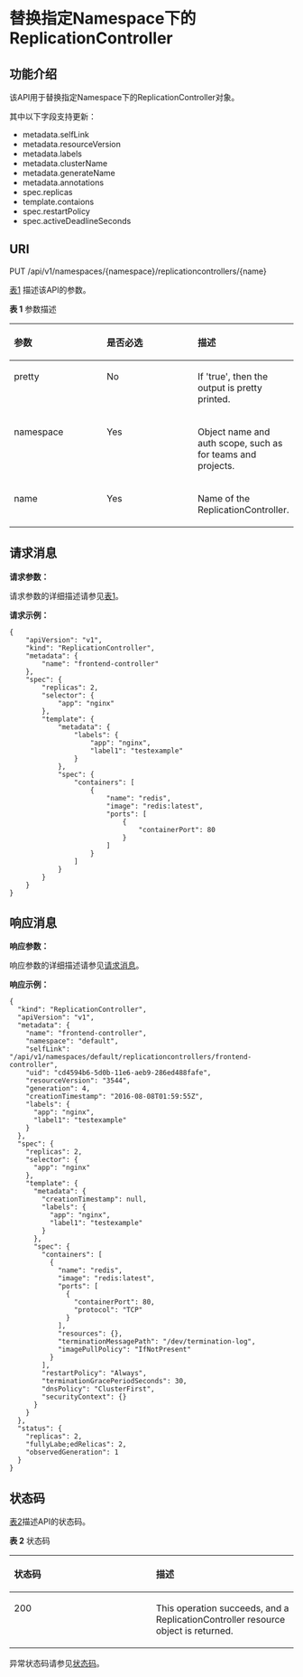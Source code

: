 # 替换指定Namespace下的ReplicationController<a name="cce_02_0019"></a>

## 功能介绍<a name="sd260f7fabf5f4b4d865a12b9684b3e61"></a>

该API用于替换指定Namespace下的ReplicationController对象。

其中以下字段支持更新：

-   metadata.selfLink
-   metadata.resourceVersion
-   metadata.labels
-   metadata.clusterName
-   metadata.generateName
-   metadata.annotations
-   spec.replicas
-   template.contaions
-   spec.restartPolicy
-   spec.activeDeadlineSeconds

## URI<a name="s809d83357f834d5db9fcef24cc401c05"></a>

PUT /api/v1/namespaces/\{namespace\}/replicationcontrollers/\{name\}

[表1](#table195146561448)  描述该API的参数。

**表 1**  参数描述

<a name="table195146561448"></a>
<table><thead align="left"><tr id="row45151956249"><th class="cellrowborder" valign="top" width="33.33333333333333%" id="mcps1.2.4.1.1"><p id="p185158562413"><a name="p185158562413"></a><a name="p185158562413"></a>参数</p>
</th>
<th class="cellrowborder" valign="top" width="33.33333333333333%" id="mcps1.2.4.1.2"><p id="p151513561944"><a name="p151513561944"></a><a name="p151513561944"></a>是否必选</p>
</th>
<th class="cellrowborder" valign="top" width="33.33333333333333%" id="mcps1.2.4.1.3"><p id="p55155561044"><a name="p55155561044"></a><a name="p55155561044"></a>描述</p>
</th>
</tr>
</thead>
<tbody><tr id="row205156561545"><td class="cellrowborder" valign="top" width="33.33333333333333%" headers="mcps1.2.4.1.1 "><p id="p1051555614419"><a name="p1051555614419"></a><a name="p1051555614419"></a>pretty</p>
</td>
<td class="cellrowborder" valign="top" width="33.33333333333333%" headers="mcps1.2.4.1.2 "><p id="p1151515610413"><a name="p1151515610413"></a><a name="p1151515610413"></a>No</p>
</td>
<td class="cellrowborder" valign="top" width="33.33333333333333%" headers="mcps1.2.4.1.3 "><p id="zh-cn_topic_0079615034_p22361481"><a name="zh-cn_topic_0079615034_p22361481"></a><a name="zh-cn_topic_0079615034_p22361481"></a>If 'true', then the output is pretty printed.</p>
</td>
</tr>
<tr id="row551514566415"><td class="cellrowborder" valign="top" width="33.33333333333333%" headers="mcps1.2.4.1.1 "><p id="p1151514565413"><a name="p1151514565413"></a><a name="p1151514565413"></a>namespace</p>
</td>
<td class="cellrowborder" valign="top" width="33.33333333333333%" headers="mcps1.2.4.1.2 "><p id="p851511561646"><a name="p851511561646"></a><a name="p851511561646"></a>Yes</p>
</td>
<td class="cellrowborder" valign="top" width="33.33333333333333%" headers="mcps1.2.4.1.3 "><p id="p1851519568412"><a name="p1851519568412"></a><a name="p1851519568412"></a>Object name and auth scope, such as for teams and projects.</p>
</td>
</tr>
<tr id="row8515105614415"><td class="cellrowborder" valign="top" width="33.33333333333333%" headers="mcps1.2.4.1.1 "><p id="p105151256749"><a name="p105151256749"></a><a name="p105151256749"></a>name</p>
</td>
<td class="cellrowborder" valign="top" width="33.33333333333333%" headers="mcps1.2.4.1.2 "><p id="p19515125615412"><a name="p19515125615412"></a><a name="p19515125615412"></a>Yes</p>
</td>
<td class="cellrowborder" valign="top" width="33.33333333333333%" headers="mcps1.2.4.1.3 "><p id="p751585611418"><a name="p751585611418"></a><a name="p751585611418"></a>Name of the ReplicationController.</p>
</td>
</tr>
</tbody>
</table>

## 请求消息<a name="zh-cn_topic_0079615034_ref458789946"></a>

**请求参数：**

请求参数的详细描述请参见[表1](请求数据结构.md#zh-cn_topic_0079614925_table51284307)。

**请求示例：**

```
{
    "apiVersion": "v1",
    "kind": "ReplicationController",
    "metadata": {
        "name": "frontend-controller"
    },
    "spec": {
        "replicas": 2,
        "selector": {
            "app": "nginx"
        },
        "template": {
            "metadata": {
                "labels": {
                    "app": "nginx",
                    "label1": "testexample"
                }
            },
            "spec": {
                "containers": [
                    {
                        "name": "redis",
                        "image": "redis:latest",
                        "ports": [
                            {
                                "containerPort": 80
                            }
                        ]
                    }
                ]
            }
        }
    }
}
```

## 响应消息<a name="s3b4b0acea03b4a71ab54570cf27ed243"></a>

**响应参数：**

响应参数的详细描述请参见[请求消息](#zh-cn_topic_0079615034_ref458789946)。

**响应示例：**

```
{
  "kind": "ReplicationController",
  "apiVersion": "v1",
  "metadata": {
    "name": "frontend-controller",
    "namespace": "default",
    "selfLink": "/api/v1/namespaces/default/replicationcontrollers/frontend-controller",
    "uid": "cd4594b6-5d0b-11e6-aeb9-286ed488fafe",
    "resourceVersion": "3544",
    "generation": 4,
    "creationTimestamp": "2016-08-08T01:59:55Z",
    "labels": {
      "app": "nginx",
      "label1": "testexample"
    }
  },
  "spec": {
    "replicas": 2,
    "selector": {
      "app": "nginx"
    },
    "template": {
      "metadata": {
        "creationTimestamp": null,
        "labels": {
          "app": "nginx",
          "label1": "testexample"
        }
      },
      "spec": {
        "containers": [
          {
            "name": "redis",
            "image": "redis:latest",
            "ports": [
              {
                "containerPort": 80,
                "protocol": "TCP"
              }
            ],
            "resources": {},
            "terminationMessagePath": "/dev/termination-log",
            "imagePullPolicy": "IfNotPresent"
          }
        ],
        "restartPolicy": "Always",
        "terminationGracePeriodSeconds": 30,
        "dnsPolicy": "ClusterFirst",
        "securityContext": {}
      }
    }
  },
  "status": {
    "replicas": 2,
    "fullyLabe;edRelicas": 2,
    "observedGeneration": 1
  }
}
```

## 状态码<a name="s212d917d62f14ec9a3abff22d4821fb3"></a>

[表2](#zh-cn_topic_0079615034_table28545349)描述API的状态码。

**表 2**  状态码

<a name="zh-cn_topic_0079615034_table28545349"></a>
<table><thead align="left"><tr id="zh-cn_topic_0079615034_row18868465"><th class="cellrowborder" valign="top" width="50%" id="mcps1.2.3.1.1"><p id="p19895807194622"><a name="p19895807194622"></a><a name="p19895807194622"></a>状态码</p>
</th>
<th class="cellrowborder" valign="top" width="50%" id="mcps1.2.3.1.2"><p id="p947651194622"><a name="p947651194622"></a><a name="p947651194622"></a>描述</p>
</th>
</tr>
</thead>
<tbody><tr id="zh-cn_topic_0079615034_row2482522"><td class="cellrowborder" valign="top" width="50%" headers="mcps1.2.3.1.1 "><p id="zh-cn_topic_0079615034_p66866633"><a name="zh-cn_topic_0079615034_p66866633"></a><a name="zh-cn_topic_0079615034_p66866633"></a>200</p>
</td>
<td class="cellrowborder" valign="top" width="50%" headers="mcps1.2.3.1.2 "><p id="zh-cn_topic_0079615034_p47488225"><a name="zh-cn_topic_0079615034_p47488225"></a><a name="zh-cn_topic_0079615034_p47488225"></a>This operation succeeds, and a ReplicationController resource object is returned.</p>
</td>
</tr>
</tbody>
</table>

异常状态码请参见[状态码](状态码.md)。

